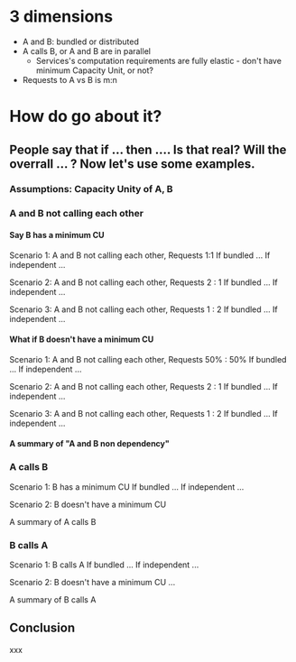# 3 dimensions

* A and B:  bundled or distributed
* A calls B, or A and B are in parallel
  * Services's computation requirements are fully elastic - don't have minimum Capacity Unit,  or not?
* Requests to A vs B is  m:n  



# How do go about it? 

## People say that if ... then ....  Is that real?  Will the overrall ... ?  Now let's use some examples. 

### Assumptions: Capacity Unity of A, B


### A and B not calling each other 
#### Say B has a minimum CU

Scenario 1: A and B not calling each other, Requests 1:1 
If bundled ...
If independent ...

Scenario 2: A and B not calling each other, Requests 2 : 1
If bundled ...
If independent ...

Scenario 3: A and B not calling each other, Requests 1 : 2
If bundled ...
If independent ...

#### What if B doesn't have a minimum CU
Scenario 1: A and B not calling each other, Requests 50% : 50%
If bundled ...
If independent ...

Scenario 2: A and B not calling each other, Requests 2 : 1
If bundled ...
If independent ...

Scenario 3: A and B not calling each other, Requests 1 : 2
If bundled ...
If independent ...

#### A summary of "A and B non dependency"

### A calls B
Scenario 1: B has a minimum CU 
If bundled ...
If independent ...

Scenario 2: B doesn't have a minimum CU

A summary of A calls B

### B calls A
Scenario 1: B calls A
If bundled ...
If independent ...

Scenario 2: B doesn't have a minimum CU
...

A summary of B calls A

## Conclusion
xxx